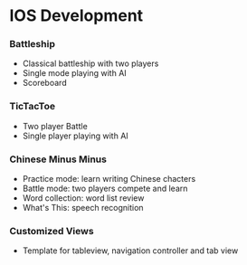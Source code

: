 # IOS Development

### Battleship
+ Classical battleship with two players
+ Single mode playing with AI
+ Scoreboard

### TicTacToe
+ Two player Battle
+ Single player playing with AI


### Chinese Minus Minus
+ Practice mode: learn writing Chinese chacters
+ Battle mode: two players compete and learn
+ Word collection: word list review
+ What's This: speech recognition

### Customized Views
+ Template for tableview, navigation controller and tab view


